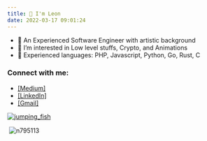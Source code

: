 ```yaml
---
title: 👋 I'm Leon
date: 2022-03-17 09:01:24
---
```


- 🌱 An Experienced Software Engineer with artistic background
- 👯 I’m interested in Low level stuffs, Crypto, and Animations
- 💬 Experienced languages: PHP, Javascript, Python, Go, Rust, C

<h3>Connect with me:</h3>

- [[Medium]](https://medium.com/@lightfish-uhuhu)
- [[LinkedIn]](https://linkedin.com/in/leon-chen-dev)
- [[Gmail]](mailto:lightfish.uhuhu@gmail.com)

[![jumping_fish](https://user-images.githubusercontent.com/23650308/164155527-457a2f08-fea1-4b2f-82ba-679869d728c3.gif)](https://www.instagram.com/afrocrab/)


<p>&nbsp;<img align="center" src="https://github-readme-stats.vercel.app/api?username=n795113&show_icons=true&locale=en" alt="n795113" /></p> 



